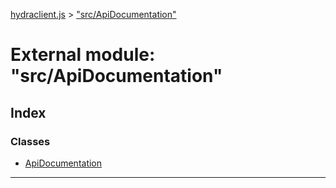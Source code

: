 [hydraclient.js](../README.md) > ["src/ApiDocumentation"](../modules/_src_apidocumentation_.md)



# External module: "src/ApiDocumentation"

## Index

### Classes

* [ApiDocumentation](../classes/_src_apidocumentation_.apidocumentation.md)



---
